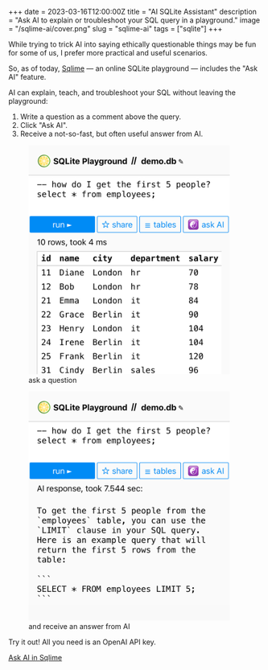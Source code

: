 +++
date = 2023-03-16T12:00:00Z
title = "AI SQLite Assistant"
description = "Ask AI to explain or troubleshoot your SQL query in a playground."
image = "/sqlime-ai/cover.png"
slug = "sqlime-ai"
tags = ["sqlite"]
+++

While trying to trick AI into saying ethically questionable things may be fun for some of us, I prefer more practical and useful scenarios.

So, as of today, [Sqlime](https://sqlime.org/) — an online SQLite playground — includes the "Ask AI" feature.

AI can explain, teach, and troubleshoot your SQL without leaving the playground:

1. Write a question as a comment above the query.
2. Click "Ask AI".
3. Receive a not-so-fast, but often useful answer from AI.

<div class="row">
<div class="col-xs-12 col-sm-6">
<figure>
    <img src="./ask-ai-1.png" alt="Write a question" width="400" class="img-bordered-thin">
    <figcaption>ask a question<figcaption>
</figure>
</div>
<div class="col-xs-12 col-sm-6">
<figure>
    <img src="./ask-ai-2.png" alt="Get an answer" width="400" class="img-bordered-thin">
    <figcaption>and receive an answer from AI<figcaption>
</figure>
</div>
</div>

Try it out! All you need is an OpenAI API key.

<p class="big">
<a href="https://sqlime.org/">Ask AI in Sqlime</a>
</p>
